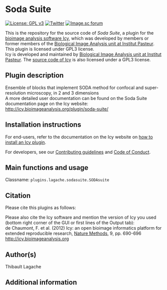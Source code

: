 # Soda Suite

<!-- badges: start -->
[![License: GPL v3](https://img.shields.io/badge/License-GPLv3-blue.svg)](https://www.gnu.org/licenses/gpl-3.0)
[![Twitter](https://img.shields.io/twitter/follow/Icy_BioImaging?style=social)](https://twitter.com/Icy_BioImaging)
[![Image.sc forum](https://img.shields.io/badge/discourse-forum-brightgreen.svg?style=flat)](https://forum.image.sc/tag/icy)
<!-- badges: end -->

This is the repository for the source code of *Soda Suite*, a plugin for the [bioimage analysis software Icy](http://icy.bioimageanalysis.org/), which was developed by members or former members of the [Biological Image Analysis unit at Institut Pasteur](https://research.pasteur.fr/en/team/bioimage-analysis/). This plugin is licensed under GPL3 license.     
Icy is developed and maintained by [Biological Image Analysis unit at Institut Pasteur](https://research.pasteur.fr/en/team/bioimage-analysis/). The [source code of Icy](https://gitlab.pasteur.fr/bia/icy) is also licensed under a GPL3 license.     



## Plugin description

<!-- Short description of goals of package, with descriptive links to the documentation website --> 

Ensemble of blocks that implement SODA method for confocal and super-resolution microscopy, in 2 and 3 dimensions        
A more detailed user documentation can be found on the Soda Suite documentation page on the Icy website: http://icy.bioimageanalysis.org/plugin/soda-suite/               


## Installation instructions

For end-users, refer to the documentation on the Icy website on [how to install an Icy plugin](http://icy.bioimageanalysis.org/tutorial/how-to-install-an-icy-plugin/).      

For developers, see our [Contributing guidelines](https://gitlab.pasteur.fr/bia/icy/-/blob/master/CONTRIBUTING.md) and [Code of Conduct](https://gitlab.pasteur.fr/bia/icy/-/blob/master/CODE-OF-CONDUCT.md).      

<!--  Here we should have some explanations on how to fork this repo (for an example see https://gitlab.pasteur.fr/bia/wellPlateReader). Add any info related to Maven etc. How the project is build (for an example see https://gitlab.pasteur.fr/bia/wellPlateReader). Any additional setup required (authentication tokens, etc).  -->


## Main functions and usage

<!-- list main functions, explain architecture, classname, give info on how to get started with the plugin. If applicable, how the package compares to other similar packages and/or how it relates to other packages -->

Classname: `plugins.lagache.sodasuite.SODAsuite`



## Citation 

Please cite this plugins as follows:          


Please also cite the Icy software and mention the version of Icy you used (bottom right corner of the GUI or first lines of the Output tab):     
de Chaumont, F. et al. (2012) Icy: an open bioimage informatics platform for extended reproducible research, [Nature Methods](https://www.nature.com/articles/nmeth.2075), 9, pp. 690-696       
http://icy.bioimageanalysis.org    



## Author(s)      

Thibault Lagache


## Additional information






